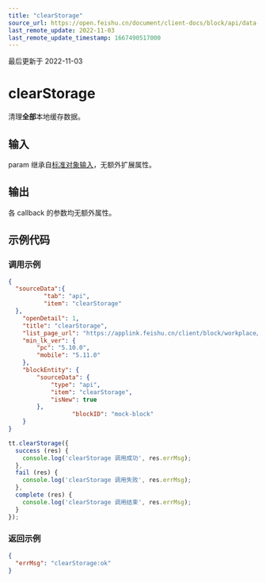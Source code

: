```yaml
---
title: "clearStorage"
source_url: https://open.feishu.cn/document/client-docs/block/api/data-cache/clearstorage
last_remote_update: 2022-11-03
last_remote_update_timestamp: 1667490517000
---
```

最后更新于 2022-11-03

# clearStorage

清理**全部**本地缓存数据。

## 输入

param 继承自[标准对象输入](https://open.feishu.cn/document/uAjLw4CM/uYjL24iN/block/api/standard-object-input)，无额外扩展属性。

## 输出

各 callback 的参数均无额外属性。

## 示例代码

### 调用示例
```json
{
  "sourceData":{
          "tab": "api",
          "item": "clearStorage"
  },
    "openDetail": 1, 
    "title": "clearStorage", 
    "list_page_url": "https://applink.feishu.cn/client/block/workplace/open?appId=cli_a00834ec56f8d01b%26blockTypeId=blk_610a40455f800004c32b6bb6%26sourceData=%7B%22tab%22%3A%22api%22%2C%22item%22%3A%22login%22%7D", 
    "min_lk_ver": {
        "pc": "5.10.0", 
        "mobile": "5.11.0"
    },
    "blockEntity": {
        "sourceData": {
            "type": "api",
            "item": "clearStorage",
            "isNew": true
        },
                  "blockID": "mock-block"
    }
}
```

```js
tt.clearStorage({
  success (res) {
    console.log('clearStorage 调用成功', res.errMsg);
  },
  fail (res) {
    console.log('clearStorage 调用失败', res.errMsg);
  },
  complete (res) {
    console.log('clearStorage 调用结束', res.errMsg);
  }
});
```

### 返回示例

```json
{
  "errMsg": "clearStorage:ok"
}
```
